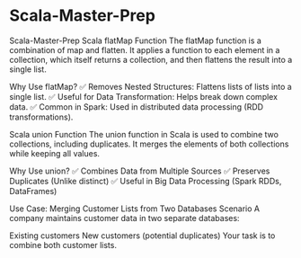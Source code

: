 # Scala-Master-Prep
Scala-Master-Prep
Scala flatMap Function
The flatMap function is a combination of map and flatten. It applies a function to each element in a collection, which itself returns a collection, and then flattens the result into a single list.

Why Use flatMap?
✅ Removes Nested Structures: Flattens lists of lists into a single list.
✅ Useful for Data Transformation: Helps break down complex data.
✅ Common in Spark: Used in distributed data processing (RDD transformations).



Scala union Function
The union function in Scala is used to combine two collections, including duplicates. It merges the elements of both collections while keeping all values.

Why Use union?
✅ Combines Data from Multiple Sources
✅ Preserves Duplicates (Unlike distinct)
✅ Useful in Big Data Processing (Spark RDDs, DataFrames)

Use Case: Merging Customer Lists from Two Databases
Scenario
A company maintains customer data in two separate databases:

Existing customers
New customers (potential duplicates)
Your task is to combine both customer lists.
